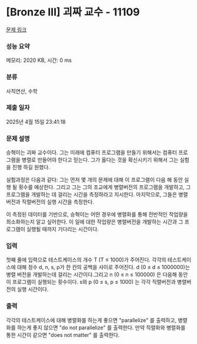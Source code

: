 # [Bronze III] 괴짜 교수 - 11109 

[문제 링크](https://www.acmicpc.net/problem/11109) 

### 성능 요약

메모리: 2020 KB, 시간: 0 ms

### 분류

사칙연산, 수학

### 제출 일자

2025년 4월 15일 23:41:18

### 문제 설명

<p>승혁이는 괴짜 교수이다. 그는 미래에 컴퓨터 프로그램을 만들기 위해서는 컴퓨터 프로그램을 병렬로 만들어야 한다고 믿는다. 그가 옳다는 것을 확신시키기 위해서 그는 실험을 진행 하길 원했다. </p>

<p>실험과정은 다음과 같다: 그는 먼저 몇 개의 문제에 대해 이 프로그램이 다음 해 동안 실행 될 횟수를 예상한다. 그리고 그는 그의 조교에게 병렬버전의 프로그램을 개발하고, 그 프로그램을 개발하는 데 걸리는 시간을 측정하라고 지시한다. 마지막으로,  그들은 병렬버전과 직렬버전의 실행 시간을 측정한다. </p>

<p>이 측정된 데이터를 기반으로, 승혁이는 어떤 경우에 병렬화를 통해 전반적인 작업량을 최소화하는지 알고 싶어한다. 이 일에 대한 작업량은 병렬버전을 개발하는 시간과 그 프로그램이 실행될 때까지 기다리는 시간이다. </p>

### 입력 

 <p>첫째 줄에 입력으로 테스트케이스의 개수 T (T ≤ 1000)가 주어진다. 각각의 테스트케이스에 대해 정수 d, n, s, p가 한 칸의 공백을 사이로 주어진다. d (0 ≤ d ≤ 1000000)는 병렬 버전을 개발하는데 걸리는 시간이다.그리고 n (0 ≤ n ≤ 100000) 은 다음해 동안 이 프로그램이 실행되는 횟수이다. s와 p (0 ≤ s, p ≤ 1000) 는  각각 직렬버전과 병렬버전의 실행 시간이다. </p>

### 출력 

 <p>각각의 테스트케이스에 대해 병렬화를 하는게 좋으면 "parallelize" 를 출력하고, 병렬화를 하는게 좋지 않으면 "do not parallelize" 를 출력한다. 만약 직렬화와 병렬화를 통한 시간이 같으면 "does not matter" 를 출력한다.</p>

